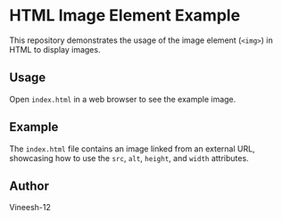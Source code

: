 # HTML Image Element Example

This repository demonstrates the usage of the image element (`<img>`) in HTML to display images.

## Usage

Open `index.html` in a web browser to see the example image.

## Example

The `index.html` file contains an image linked from an external URL, showcasing how to use the `src`, `alt`, `height`, and `width` attributes.

## Author

Vineesh-12
